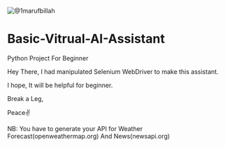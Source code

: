 ![@1marufbillah](https://user-images.githubusercontent.com/75558710/157602837-cb0c77c5-60d6-4d6c-b5e6-1fbc85dd0860.jpg)

# Basic-Vitrual-AI-Assistant
Python Project For Beginner


Hey There, I had manipulated Selenium WebDriver to make this assistant.

I hope, It will be helpful for beginner.

Break a Leg,

Peace✌

NB: You have to generate your API for Weather Forecast(openweathermap.org) And News(newsapi.org)
